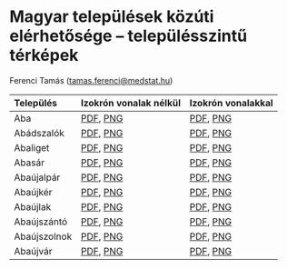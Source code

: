 Magyar települések közúti elérhetősége – településszintű térképek
================
Ferenci Tamás (<tamas.ferenci@medstat.hu>)

| Település    | Izokrón vonalak nélkül                                                                                                                                                                                       | Izokrón vonalakkal                                                                                                                                                                                                           |
|:-------------|:-------------------------------------------------------------------------------------------------------------------------------------------------------------------------------------------------------------|:-----------------------------------------------------------------------------------------------------------------------------------------------------------------------------------------------------------------------------|
| Aba          | [PDF](https://github.com/tamas-ferenci/MagyarorszagKozutiElerhetoseg/blob/main/maps/Aba.pdf), [PNG](https://github.com/tamas-ferenci/MagyarorszagKozutiElerhetoseg/blob/main/maps/Aba.png)                   | [PDF](https://github.com/tamas-ferenci/MagyarorszagKozutiElerhetoseg/blob/main/maps/Aba_izokron.pdf), [PNG](https://github.com/tamas-ferenci/MagyarorszagKozutiElerhetoseg/blob/main/maps/Aba_izokron.png)                   |
| Abádszalók   | [PDF](https://github.com/tamas-ferenci/MagyarorszagKozutiElerhetoseg/blob/main/maps/Abadszalok.pdf), [PNG](https://github.com/tamas-ferenci/MagyarorszagKozutiElerhetoseg/blob/main/maps/Abadszalok.png)     | [PDF](https://github.com/tamas-ferenci/MagyarorszagKozutiElerhetoseg/blob/main/maps/Abadszalok_izokron.pdf), [PNG](https://github.com/tamas-ferenci/MagyarorszagKozutiElerhetoseg/blob/main/maps/Abadszalok_izokron.png)     |
| Abaliget     | [PDF](https://github.com/tamas-ferenci/MagyarorszagKozutiElerhetoseg/blob/main/maps/Abaliget.pdf), [PNG](https://github.com/tamas-ferenci/MagyarorszagKozutiElerhetoseg/blob/main/maps/Abaliget.png)         | [PDF](https://github.com/tamas-ferenci/MagyarorszagKozutiElerhetoseg/blob/main/maps/Abaliget_izokron.pdf), [PNG](https://github.com/tamas-ferenci/MagyarorszagKozutiElerhetoseg/blob/main/maps/Abaliget_izokron.png)         |
| Abasár       | [PDF](https://github.com/tamas-ferenci/MagyarorszagKozutiElerhetoseg/blob/main/maps/Abasar.pdf), [PNG](https://github.com/tamas-ferenci/MagyarorszagKozutiElerhetoseg/blob/main/maps/Abasar.png)             | [PDF](https://github.com/tamas-ferenci/MagyarorszagKozutiElerhetoseg/blob/main/maps/Abasar_izokron.pdf), [PNG](https://github.com/tamas-ferenci/MagyarorszagKozutiElerhetoseg/blob/main/maps/Abasar_izokron.png)             |
| Abaújalpár   | [PDF](https://github.com/tamas-ferenci/MagyarorszagKozutiElerhetoseg/blob/main/maps/Abaujalpar.pdf), [PNG](https://github.com/tamas-ferenci/MagyarorszagKozutiElerhetoseg/blob/main/maps/Abaujalpar.png)     | [PDF](https://github.com/tamas-ferenci/MagyarorszagKozutiElerhetoseg/blob/main/maps/Abaujalpar_izokron.pdf), [PNG](https://github.com/tamas-ferenci/MagyarorszagKozutiElerhetoseg/blob/main/maps/Abaujalpar_izokron.png)     |
| Abaújkér     | [PDF](https://github.com/tamas-ferenci/MagyarorszagKozutiElerhetoseg/blob/main/maps/Abaujker.pdf), [PNG](https://github.com/tamas-ferenci/MagyarorszagKozutiElerhetoseg/blob/main/maps/Abaujker.png)         | [PDF](https://github.com/tamas-ferenci/MagyarorszagKozutiElerhetoseg/blob/main/maps/Abaujker_izokron.pdf), [PNG](https://github.com/tamas-ferenci/MagyarorszagKozutiElerhetoseg/blob/main/maps/Abaujker_izokron.png)         |
| Abaújlak     | [PDF](https://github.com/tamas-ferenci/MagyarorszagKozutiElerhetoseg/blob/main/maps/Abaujlak.pdf), [PNG](https://github.com/tamas-ferenci/MagyarorszagKozutiElerhetoseg/blob/main/maps/Abaujlak.png)         | [PDF](https://github.com/tamas-ferenci/MagyarorszagKozutiElerhetoseg/blob/main/maps/Abaujlak_izokron.pdf), [PNG](https://github.com/tamas-ferenci/MagyarorszagKozutiElerhetoseg/blob/main/maps/Abaujlak_izokron.png)         |
| Abaújszántó  | [PDF](https://github.com/tamas-ferenci/MagyarorszagKozutiElerhetoseg/blob/main/maps/Abaujszanto.pdf), [PNG](https://github.com/tamas-ferenci/MagyarorszagKozutiElerhetoseg/blob/main/maps/Abaujszanto.png)   | [PDF](https://github.com/tamas-ferenci/MagyarorszagKozutiElerhetoseg/blob/main/maps/Abaujszanto_izokron.pdf), [PNG](https://github.com/tamas-ferenci/MagyarorszagKozutiElerhetoseg/blob/main/maps/Abaujszanto_izokron.png)   |
| Abaújszolnok | [PDF](https://github.com/tamas-ferenci/MagyarorszagKozutiElerhetoseg/blob/main/maps/Abaujszolnok.pdf), [PNG](https://github.com/tamas-ferenci/MagyarorszagKozutiElerhetoseg/blob/main/maps/Abaujszolnok.png) | [PDF](https://github.com/tamas-ferenci/MagyarorszagKozutiElerhetoseg/blob/main/maps/Abaujszolnok_izokron.pdf), [PNG](https://github.com/tamas-ferenci/MagyarorszagKozutiElerhetoseg/blob/main/maps/Abaujszolnok_izokron.png) |
| Abaújvár     | [PDF](https://github.com/tamas-ferenci/MagyarorszagKozutiElerhetoseg/blob/main/maps/Abaujvar.pdf), [PNG](https://github.com/tamas-ferenci/MagyarorszagKozutiElerhetoseg/blob/main/maps/Abaujvar.png)         | [PDF](https://github.com/tamas-ferenci/MagyarorszagKozutiElerhetoseg/blob/main/maps/Abaujvar_izokron.pdf), [PNG](https://github.com/tamas-ferenci/MagyarorszagKozutiElerhetoseg/blob/main/maps/Abaujvar_izokron.png)         |
